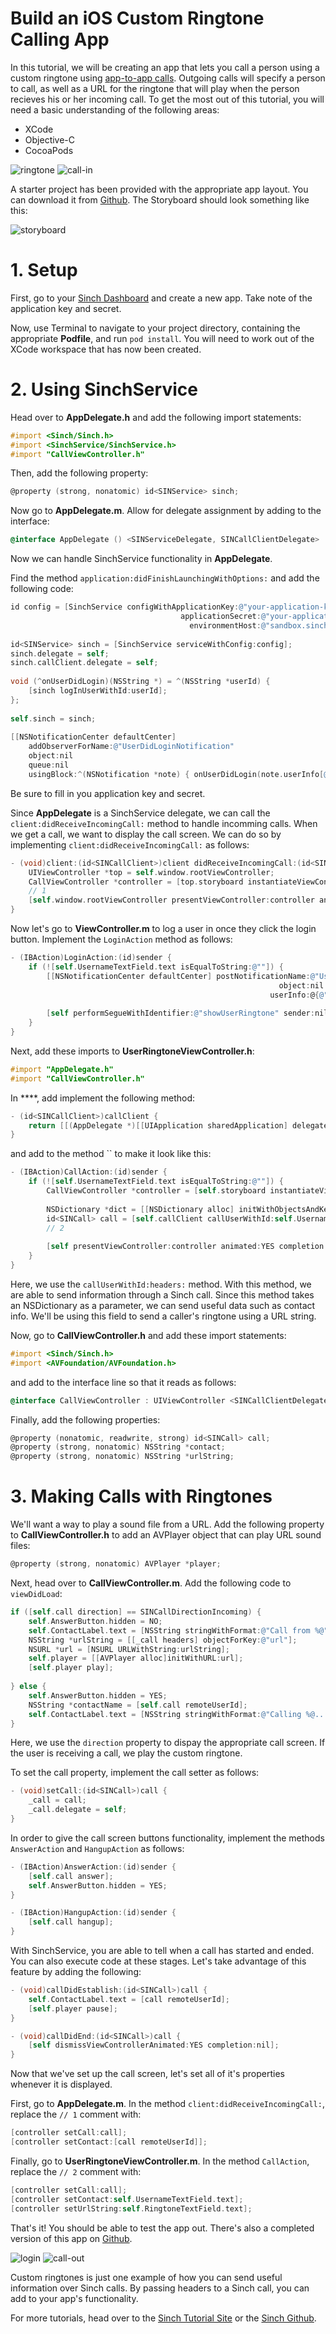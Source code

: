 # Build an iOS Custom Ringtone Calling App

In this tutorial, we will be creating an app that lets you call a person using a custom ringtone using [app-to-app calls](https://www.sinch.com/products/voice-api/app-to-app-calling/). Outgoing calls will specify a person to call, as well as a URL for the ringtone that will play when the person recieves his or her incoming call. To get the most out of this tutorial, you will need a basic understanding of the following areas:

* XCode
* Objective-C
* CocoaPods

![ringtone](img/Ringtone.png)  ![call-in](img/Call-In.png)

A starter project has been provided with the appropriate app layout. You can download it from [Github](#link#). The Storyboard should look something like this:

![storyboard](img/Storyboard.png)

# 1. Setup

First, go to your [Sinch Dashboard](https://www.sinch.com/dashboard/) and create a new app. Take note of the application key and secret.

Now, use Terminal to navigate to your project directory, containing the appropriate **Podfile**, and run `pod install`. You will need to work out of the  XCode workspace that has now been created.

# 2. Using SinchService

Head over to **AppDelegate.h** and add the following import statements:

```objective-c
#import <Sinch/Sinch.h>
#import <SinchService/SinchService.h>
#import "CallViewController.h"
```

Then, add the following property:

```objective-c
@property (strong, nonatomic) id<SINService> sinch;
```

Now go to **AppDelegate.m**. Allow for delegate assignment by adding to the interface:

```objective-c
@interface AppDelegate () <SINServiceDelegate, SINCallClientDelegate>
```
Now we can handle SinchService functionality in **AppDelegate**.

Find the method `application:didFinishLaunchingWithOptions:` and add the following code:

```objective-c
id config = [SinchService configWithApplicationKey:@"your-application-key"
                                      applicationSecret:@"your-application-secret"
                                        environmentHost:@"sandbox.sinch.com"];
    
id<SINService> sinch = [SinchService serviceWithConfig:config];
sinch.delegate = self;
sinch.callClient.delegate = self;
    
void (^onUserDidLogin)(NSString *) = ^(NSString *userId) {
    [sinch logInUserWithId:userId];
};
    
self.sinch = sinch;
    
[[NSNotificationCenter defaultCenter]
	addObserverForName:@"UserDidLoginNotification"
	object:nil
	queue:nil
	usingBlock:^(NSNotification *note) { onUserDidLogin(note.userInfo[@"userId"]); }];
```

Be sure to fill in you application key and secret.

Since **AppDelegate** is a SinchService delegate, we can call the `client:didReceiveIncomingCall:` method to handle incomming calls. When we get a call, we want to display the call screen. We can do so by implementing `client:didReceiveIncomingCall:` as follows:

```objective-c
- (void)client:(id<SINCallClient>)client didReceiveIncomingCall:(id<SINCall>)call {
    UIViewController *top = self.window.rootViewController;
    CallViewController *controller = [top.storyboard instantiateViewControllerWithIdentifier:@"callScreen"];
    // 1
    [self.window.rootViewController presentViewController:controller animated:YES completion:nil];
}
```

Now let's go to **ViewController.m** to log a user in once they click the login button. Implement the `LoginAction` method as follows:

```objective-c
- (IBAction)LoginAction:(id)sender {
    if (![self.UsernameTextField.text isEqualToString:@""]) {
        [[NSNotificationCenter defaultCenter] postNotificationName:@"UserDidLoginNotification"
                      										object:nil
        												  userInfo:@{@"userId" : self.UsernameTextField.text}];
        
        [self performSegueWithIdentifier:@"showUserRingtone" sender:nil];
    }
}
```

Next, add these imports to **UserRingtoneViewController.h**:

```objective-c
#import "AppDelegate.h"
#import "CallViewController.h"
```

In ****, add implement the following method:

```objective-c
- (id<SINCallClient>)callClient {
    return [[(AppDelegate *)[[UIApplication sharedApplication] delegate] sinch] callClient];
}
```

and add to the method `` to make it look like this:


```objective-c
- (IBAction)CallAction:(id)sender {
    if (![self.UsernameTextField.text isEqualToString:@""]) {
        CallViewController *controller = [self.storyboard instantiateViewControllerWithIdentifier:@"callScreen"];
        
        NSDictionary *dict = [[NSDictionary alloc] initWithObjectsAndKeys:self.RingtoneTextField.text, @"url", nil];
        id<SINCall> call = [self.callClient callUserWithId:self.UsernameTextField.text headers:dict];
        // 2
        
        [self presentViewController:controller animated:YES completion:nil];
    }
}
```

Here, we use the `callUserWithId:headers:` method. With this method, we are able to send information through a Sinch call. Since this method takes an NSDictionary as a parameter, we can send useful data such as contact info. We'll be using this field to send a caller's ringtone using a URL string.

Now, go to **CallViewController.h** and add these import statements:

```objective-c
#import <Sinch/Sinch.h>
#import <AVFoundation/AVFoundation.h>
```

and add to the interface line so that it reads as follows:

```objective-c
@interface CallViewController : UIViewController <SINCallClientDelegate, SINCallDelegate>
```

Finally, add the following properties:

```objective-c
@property (nonatomic, readwrite, strong) id<SINCall> call;
@property (strong, nonatomic) NSString *contact;
@property (strong, nonatomic) NSString *urlString;
```


# 3. Making Calls with Ringtones

We'll want a way to play a sound file from a URL. Add the following property to **CallViewController.h** to add an AVPlayer object that can play URL sound files:

```objective-c
@property (strong, nonatomic) AVPlayer *player;
```

Next, head over to **CallViewController.m**. Add the following code to `viewDidLoad`:

```objective-c
if ([self.call direction] == SINCallDirectionIncoming) {
    self.AnswerButton.hidden = NO;
    self.ContactLabel.text = [NSString stringWithFormat:@"Call from %@", self.contact];
    NSString *urlString = [[_call headers] objectForKey:@"url"];
    NSURL *url = [NSURL URLWithString:urlString];
    self.player = [[AVPlayer alloc]initWithURL:url];
    [self.player play];
        
} else {
    self.AnswerButton.hidden = YES;
    NSString *contactName = [self.call remoteUserId];
    self.ContactLabel.text = [NSString stringWithFormat:@"Calling %@...", contactName];
}

```

Here, we use the `direction` property to dispay the appropriate call screen. If the user is receiving a call, we play the custom ringtone.

To set the call property, implement the call setter as follows:

```objective-c
- (void)setCall:(id<SINCall>)call {
    _call = call;
    _call.delegate = self;
}
```

In order to give the call screen buttons functionality, implement the methods `AnswerAction` and `HangupAction` as follows:

```objective-c
- (IBAction)AnswerAction:(id)sender {
    [self.call answer];
    self.AnswerButton.hidden = YES;
}

- (IBAction)HangupAction:(id)sender {
    [self.call hangup];
}
```

With SinchService, you are able to tell when a call has started and ended. You can also execute code at these stages. Let's take advantage of this feature by adding the following:

```objective-c
- (void)callDidEstablish:(id<SINCall>)call {
    self.ContactLabel.text = [call remoteUserId];
    [self.player pause];
}

- (void)callDidEnd:(id<SINCall>)call {
    [self dismissViewControllerAnimated:YES completion:nil];
}
```


Now that we've set up the call screen, let's set all of it's properties whenever it is displayed.

First, go to **AppDelegate.m**. In the method `client:didReceiveIncomingCall:`, replace the `// 1` comment with:

```objective-c
[controller setCall:call];
[controller setContact:[call remoteUserId]];
```

Finally, go to **UserRingtoneViewController.m**. In the method `CallAction`, replace the `// 2` comment with:

```objective-c
[controller setCall:call];
[controller setContact:self.UsernameTextField.text];
[controller setUrlString:self.RingtoneTextField.text];
```

That's it! You should be able to test the app out. There's also a completed version of this app on [Github](#link#).

![login](img/Login.png)  ![call-out](img/Call-Out.png)

Custom ringtones is just one example of how you can send useful information over Sinch calls. By passing headers to a Sinch call, you can add to your app's functionality.

For more tutorials, head over to the [Sinch Tutorial Site](https://www.sinch.com/tutorials/) or the [Sinch Github](https://github.com/sinch). 